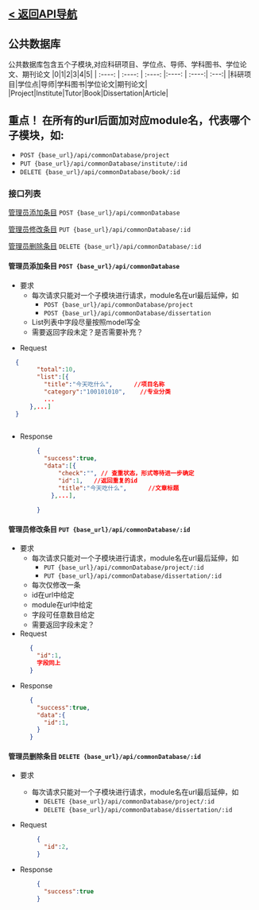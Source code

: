 ## [< 返回API导航](../API.md)
## 公共数据库

公共数据库包含五个子模块,对应科研项目、学位点、导师、学科图书、学位论文、期刊论文
|0|1|2|3|4|5|
| :----: | :----: | :----: |:----: | :----:| :---:|
|科研项目|学位点|导师|学科图书|学位论文|期刊论文|
|Project|Institute|Tutor|Book|Dissertation|Article|

## 重点！ 在所有的url后面加对应module名，代表哪个子模块，如:
+ `POST {base_url}/api/commonDatabase/project`
+ `PUT {base_url}/api/commonDatabase/institute/:id`
+ `DELETE {base_url}/api/commonDatabase/book/:id`

### 接口列表

<!-- [用户查看列表信息](#list) `GET {base_url}/api/commonDatabase/getInfo` -->

[管理员添加条目](#add) `POST {base_url}/api/commonDatabase`

[管理员修改条目](#change) `PUT {base_url}/api/commonDatabase/:id`

[管理员删除条目](#delete) `DELETE {base_url}/api/commonDatabase/:id`


<a id="add"></a>

#### 管理员添加条目 `POST {base_url}/api/commonDatabase`
- 要求
  + 每次请求只能对一个子模块进行请求，module名在url最后延伸，如
    + `POST {base_url}/api/commonDatabase/project`
    + `POST {base_url}/api/commonDatabase/dissertation`
  + List列表中字段尽量按照model写全
  + 需要返回字段未定？是否需要补充？
+ Request
```json
  {
        "total":10,
        "list":[{
          "title":"今天吃什么",      //项目名称
          "category":"100101010",    //专业分类  
          ...
      },...]
  }
      
```
+ Response
```json
        {
          "success":true,
          "data":[{
              "check":"", // 查重状态，形式等待进一步确定
              "id":1,   //返回重复的id
              "title":"今天吃什么",      //文章标题  
            },...],
            
        }
```

<a id="change"></a>

#### 管理员修改条目 `PUT {base_url}/api/commonDatabase/:id`

+ 要求
  + 每次请求只能对一个子模块进行请求，module名在url最后延伸，如
    + `PUT {base_url}/api/commonDatabase/project/:id`
    + `PUT {base_url}/api/commonDatabase/dissertation/:id`
  + 每次仅修改一条
  + id在url中给定
  + module在url中给定
  + 字段可任意数目给定
  + 需要返回字段未定？
+ Request
```json
      {
        "id":1,
        字段同上
      }
```
+ Response 
```json
      {
        "success":true,
        "data":{
          "id":1,
        }
      }
```

<a id="delete"></a>

#### 管理员删除条目 `DELETE {base_url}/api/commonDatabase/:id`

+ 要求
  + 每次请求只能对一个子模块进行请求，module名在url最后延伸，如
    + `DELETE {base_url}/api/commonDatabase/project/:id`
    + `DELETE {base_url}/api/commonDatabase/dissertation/:id`

+ Request
```json
        {
          "id":2,
        }
```

+ Response 
```json 
        {
          "success":true
        }
```